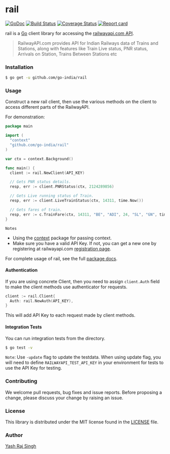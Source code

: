 # rail

[![GoDoc](https://godoc.org/github.com/go-india/rail?status.svg)](https://godoc.org/github.com/go-india/rail)
[![Build Status](https://travis-ci.org/go-india/rail.svg?branch=master)](https://travis-ci.org/go-india/rail)
[![Coverage Status](https://coveralls.io/repos/github/go-india/rail/badge.svg?branch=master)](https://coveralls.io/github/go-india/rail?branch=master)
[![Report card](https://goreportcard.com/badge/github.com/go-india/rail)](https://goreportcard.com/report/github.com/go-india/rail)

rail is a [Go](http://golang.org/) client library for accessing the [railwayapi.com API](https://railwayapi.com/api).

> RailwayAPI.com provides API for Indian Railways data of Trains and Stations, along with features like Train Live status, PNR status, Arrivals on Station, Trains Between Stations etc

### Installation

```bash
$ go get -u github.com/go-india/rail
```

### Usage

Construct a new rail client, then use the various methods on the client to access different parts of the RailwayAPI.

For demonstration:

```go
package main

import (
  "context"
  "github.com/go-india/rail"
)

var ctx = context.Background()

func main() {
  client := rail.NewClient(API_KEY)

  // Gets PNR status details.
  resp, err := client.PNRStatus(ctx, 2124289856)

  // Gets Live running status of Train.
  resp, err := client.LiveTrainStatus(ctx, 14311, time.Now())

  // Gets fares of train.
  resp, err := c.TrainFare(ctx, 14311, "BE", "ADI", 24, "SL", "GN", time.Now())
}
```

`Notes`
* Using the [context](https://godoc.org/context) package for passing context.  
* Make sure you have a valid API Key. If not, you can get a new one by registering at railwayapi.com [registration page](https://railwayapi.com/register).

For complete usage of rail, see the full [package docs](https://godoc.org/github.com/go-india/rail).

#### Authentication

If you are using concrete Client, then you need to assign `client.Auth` field to make the client methods use authenticator for requests.

```go
client := rail.Client{
  Auth: rail.NewAuth(API_KEY),
}
```

This will add API Key to each request made by client methods.

#### Integration Tests

You can run integration tests from the directory.

```bash
$ go test -v
```

`Note`: Use `-update` flag to update the testdata. When using update flag, you will need to define `RAILWAYAPI_TEST_API_KEY` in your environment for tests to use the API Key for testing.

### Contributing

We welcome pull requests, bug fixes and issue reports. Before proposing a change, please discuss your change by raising an issue.

### License

This library is distributed under the MIT license found in the [LICENSE](./LICENSE) file.

### Author

[Yash Raj Singh](http://yashrajsingh.net/)